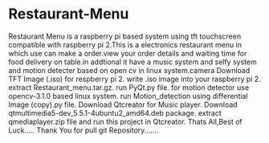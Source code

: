 # Restaurant-Menu
Restaurant Menu is a raspberry pi based system using tft touchscreen compatible with raspberry pi 2.This is a electronics restaurant menu in which use can make a order.view your order details and  waiting time for food delivery on table.in addtional it have a music system and selfy system and motion detecter based on open cv in linux system.camera 
Download TFT Image (.iso) for respberry pi 2.
write .iso image into your raspberry pi 2.
extract Restaurant_menu.tar.gz.
run PyQt.py file.
for motion detector use opencv-3.1.0 based linux system.
run  	Motion_detection using differential Image (copy).py file.
Download Qtcreator for Music player.
Download qtmultimedia5-dev_5.5.1-4ubuntu2_amd64.deb package.
extract qmediaplayer.zip file and run this project in Qtcreator.
Thats All,Best of Luck.....
Thank You for pull git Repository.......
